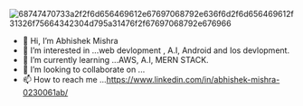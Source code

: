  



![68747470733a2f2f6d656469612e67697068792e636f6d2f6d656469612f31326f75664342304d795a31476f2f67697068792e676966](https://user-images.githubusercontent.com/79761277/148653539-fe81ffff-7f6a-4a06-80f0-59891a1a04f2.gif)


- 👋 Hi, I’m Abhishek Mishra
- 👀 I’m interested in ...web devlopment , A.I, Android and Ios devlopment.
- 🌱 I’m currently learning ...AWS, A.I, MERN STACK.
- 💞️ I’m looking to collaborate on ...
- 📫 How to reach me ...https://www.linkedin.com/in/abhishek-mishra-0230061ab/

<!---
AbhiMishra-Now/AbhiMishra-Now is a Computer science engineer currently working on my✨ own project ✨ repository because its `README.md` (this file) appears on your GitHub profile.
You can click the Preview link to take a look at your changes.
--->
